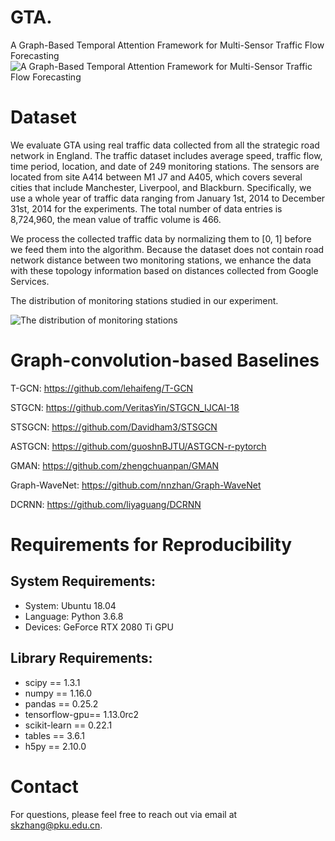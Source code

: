 # GTA.
A Graph-Based Temporal Attention Framework for Multi-Sensor Traffic Flow Forecasting
![A Graph-Based Temporal Attention Framework for Multi-Sensor Traffic Flow Forecasting](https://github.com/skzhangPKU/GTA/blob/master/figures/framework.png)

# Dataset
We evaluate GTA using real traffic data collected from all the strategic road network in England. The traffic dataset includes average speed, traffic flow, time period, location, and date of 249 monitoring stations. The sensors are located from site A414 between M1 J7 and A405, which covers several cities that include Manchester, Liverpool, and Blackburn.  Specifically, we use a whole year of traffic data ranging from January 1st, 2014 to December 31st, 2014 for the experiments. The total number of data entries is 8,724,960, the mean value of traffic volume is 466. 

We process the collected traffic data by normalizing them to [0, 1] before we feed them into the algorithm. Because the dataset does not contain road network distance between two monitoring stations, we enhance the data with these topology information based on distances collected from Google Services.

The distribution of monitoring stations studied in our experiment.

![The distribution of monitoring stations](https://github.com/skzhangPKU/GTA/blob/master/figures/ENG-HW.png)

# Graph-convolution-based Baselines

T-GCN: https://github.com/lehaifeng/T-GCN

STGCN: https://github.com/VeritasYin/STGCN_IJCAI-18

STSGCN: https://github.com/Davidham3/STSGCN

ASTGCN: https://github.com/guoshnBJTU/ASTGCN-r-pytorch

GMAN: https://github.com/zhengchuanpan/GMAN

Graph-WaveNet: https://github.com/nnzhan/Graph-WaveNet

DCRNN: https://github.com/liyaguang/DCRNN

# Requirements for Reproducibility

## System Requirements:
- System: Ubuntu 18.04
- Language: Python 3.6.8
- Devices: GeForce RTX 2080 Ti GPU

## Library Requirements:

- scipy == 1.3.1
- numpy == 1.16.0
- pandas == 0.25.2
- tensorflow-gpu== 1.13.0rc2
- scikit-learn == 0.22.1
- tables == 3.6.1
- h5py == 2.10.0

# Contact
For questions, please feel free to reach out via email at skzhang@pku.edu.cn.
